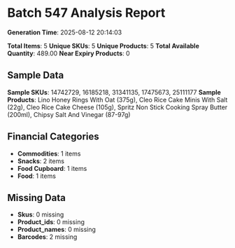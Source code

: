 # Batch 547 Analysis Report

**Generation Time**: 2025-08-12 20:14:03

**Total Items**: 5
**Unique SKUs**: 5
**Unique Products**: 5
**Total Available Quantity**: 489.00
**Near Expiry Products**: 0

## Sample Data
**Sample SKUs**: 14742729, 16185218, 31341135, 17475673, 25111177
**Sample Products**: Lino Honey Rings With Oat (375g), Cleo Rice Cake Minis With Salt (22g), Cleo Rice Cake Cheese (105g), Spritz Non Stick Cooking Spray Butter (200ml), Chipsy Salt And Vinegar (87-97g)

## Financial Categories
- **Commodities**: 1 items
- **Snacks**: 2 items
- **Food Cupboard**: 1 items
- **Food**: 1 items

## Missing Data
- **Skus**: 0 missing
- **Product_ids**: 0 missing
- **Product_names**: 0 missing
- **Barcodes**: 2 missing
